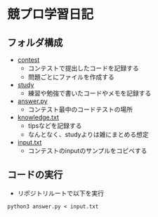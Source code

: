 # 競プロ学習日記

## フォルダ構成
- [contest](/contest/)
  - コンテストで提出したコードを記録する
  - 問題ごとにファイルを作成する
- [study](/study/)
  - 練習や勉強で書いたコードやメモを記録する
- [answer.py](/answer.py)
  - コンテスト最中のコードテストの場所
- [knowledge.txt](/knowledge.txt)
  - tipsなどを記録する
  - なんとなく、studyよりは雑にまとめる想定
- [input.txt](/input.txt)
  - コンテストのinputのサンプルをコピペする

## コードの実行
- リポジトリルートで以下を実行
```
python3 answer.py < input.txt
```
